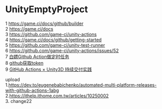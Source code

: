# UnityEmptyProject
1 https://game.ci/docs/github/builder  
2 https://game.ci/docs  
3 https://github.com/game-ci/unity-actions  
4 https://game.ci/docs/github/getting-started  
5 https://github.com/game-ci/unity-test-runner  
6 https://github.com/game-ci/unity-actions/issues/52  
7 [白嫖Github Action做定时任务](https://www.jianshu.com/p/2deed352023b)  
8 [github获取token](https://blog.csdn.net/QilanAllen/article/details/111141263)  
9 [GitHub Actions × Unity3D 持续交付实践](https://github.red/github-actions-x-unity3d/)  

upload  
1.https://dev.to/eugenebabichenko/automated-multi-platform-releases-with-github-actions-1abg  
2.https://ithelp.ithome.com.tw/articles/10250002    
3. change22
